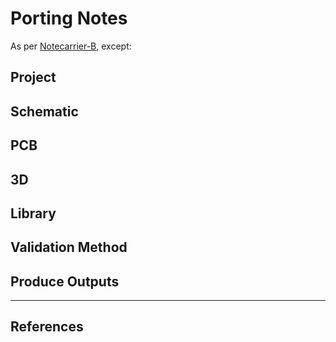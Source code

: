 # Porting Notes

As per [Notecarrier-B](../../../Notecarrier-B/KiCad_format/documentation/PortingNotes.md), except:

## Project

## Schematic

## PCB

## 3D

## Library

## Validation Method

## Produce Outputs



---

## References
